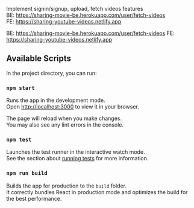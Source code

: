 Implement signin/signup, upload, fetch videos features  
BE: https://sharing-movie-be.herokuapp.com/user/fetch-videos  
FE: https://sharing-youtube-videos.netlify.app

BE: https://sharing-movie-be.herokuapp.com/user/fetch-videos
FE: https://sharing-youtube-videos.netlify.app

## Available Scripts

In the project directory, you can run:

### `npm start`

Runs the app in the development mode.\
Open [http://localhost:3000](http://localhost:3000) to view it in your browser.

The page will reload when you make changes.\
You may also see any lint errors in the console.

### `npm test`

Launches the test runner in the interactive watch mode.\
See the section about [running tests](https://facebook.github.io/create-react-app/docs/running-tests) for more information.

### `npm run build`

Builds the app for production to the `build` folder.\
It correctly bundles React in production mode and optimizes the build for the best performance.
